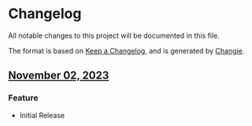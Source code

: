 # Changelog
All notable changes to this project will be documented in this file.

The format is based on [Keep a Changelog](https://keepachangelog.com/en/1.0.0/),
and is generated by [Changie](https://github.com/miniscruff/changie).


## [November 02, 2023]((https://github.com/OpsLevel/opslevel-jq-parser/compare/v0.0.0...v2023.11.2))
### Feature
* Initial Release
